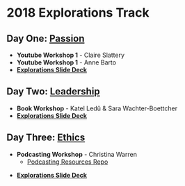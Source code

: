 # 2018 Explorations Track

## Day One: [Passion](http://www.writespeakcode.com/2018/schedule.html#Wed--2--explorations)

-  **Youtube Workshop 1** - Claire Slattery
-  **Youtube Workshop 1** - Anne Barto
-  **[Explorations Slide Deck](https://github.com/WriteSpeakCode/wsc-resources/blob/master/conference/2018-conference/slides/1%20-%20Wed%20-%202018%20Conference%20Explorations%20Track.pdf)**



## Day Two: [Leadership](http://www.writespeakcode.com/2018/schedule.html#Thu--2--explorations)

-  **Book Workshop** - Katel Ledû & Sara Wachter-Boettcher
-  **[Explorations Slide Deck](https://github.com/WriteSpeakCode/wsc-resources/blob/master/conference/2018-conference/slides/2%20-%20Thurs%20-%202018%20Conference%20Explorations%20Track.pdf)**



## Day Three: [Ethics](http://www.writespeakcode.com/2018/schedule.html#Fri--3--explorations)

* **Podcasting Workshop** - Christina Warren
    * [Podcasting Resources Repo](https://github.com/filmgirl/podcasting-resources)

-  **[Explorations Slide Deck](https://github.com/WriteSpeakCode/wsc-resources/blob/master/conference/2018-conference/slides/3%20-%20Fri%20-%202018%20Conference%20Explorations%20Track.pdf)**
